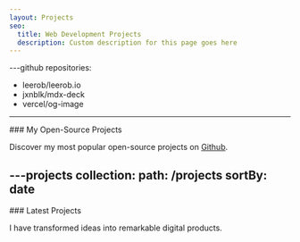 ```yaml
---
layout: Projects
seo:
  title: Web Development Projects
  description: Custom description for this page goes here
---
```


---github
repositories:
  - leerob/leerob.io
  - jxnblk/mdx-deck
  - vercel/og-image
---

<PageTitle>
  ### My Open-Source Projects
</PageTitle>

Discover my most popular open-source projects on <a href="https://github.com/mdnelles" target="_blank">Github</a>.



---projects
collection:
  path: /projects
  sortBy: date
---

<PageTitle>
  ### Latest Projects
</PageTitle>

I have transformed ideas into remarkable digital products.
